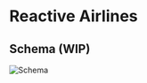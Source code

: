 # Reactive Airlines

## Schema (WIP)

![Schema](https://user-images.githubusercontent.com/85122787/160135361-9f0d3c1f-911e-4350-a883-118c29adca2e.svg)
